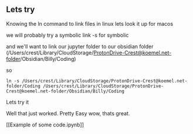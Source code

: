 ## Lets try
Knowing the ln command to link files in linux lets look it up for macos

we will probably try a symbolic link
-s for symbolic

and we'll want to link our jupyter folder to our obsidian folder (/Users/crest/Library/CloudStorage/ProtonDrive-Crest@koemel.net-folder/Obsidian/Billy/Coding)

so

```
ln -s /Users/crest/Library/CloudStorage/ProtonDrive-Crest@koemel.net-folder/Coding /Users/crest/Library/CloudStorage/ProtonDrive-Crest@koemel.net-folder/Obsidian/Billy/Coding
```

Lets try it

Well that just worked. Pretty Easy wow, thats great.

[[Example of some code.ipynb]]


